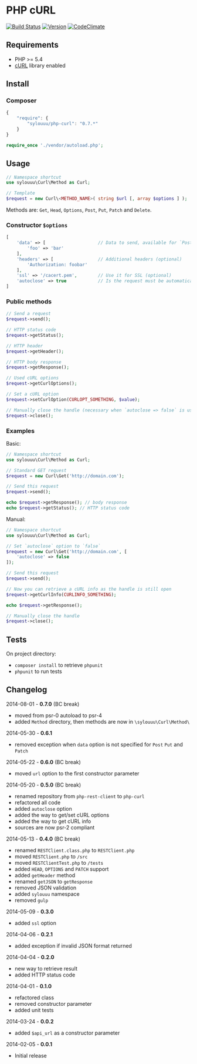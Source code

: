 # PHP cURL

[![Build Status](http://img.shields.io/travis/sylouuu/php-curl.svg?style=flat)](https://travis-ci.org/sylouuu/php-curl)
[![Version](http://img.shields.io/packagist/v/sylouuu/php-curl.svg?style=flat)](https://packagist.org/packages/sylouuu/php-curl)
[![CodeClimate](http://img.shields.io/codeclimate/github/sylouuu/php-curl.svg?style=flat)](https://codeclimate.com/github/sylouuu/php-curl)

## Requirements

* PHP >= 5.4
* [cURL](http://php.net/manual/fr/book.curl.php/) library enabled

## Install

### Composer

```js
{
    "require": {
        "sylouuu/php-curl": "0.7.*"
    }
}
```

```php
require_once './vendor/autoload.php';
```

## Usage

```php
// Namespace shortcut
use sylouuu\Curl\Method as Curl;

// Template
$request = new Curl\<METHOD_NAME>( string $url [, array $options ] );
```

Methods are: `Get`, `Head`, `Options`, `Post`, `Put`, `Patch` and `Delete`.

### Constructor `$options`

```php
[
    'data' => [                    // Data to send, available for `Post`, `Put` and `Patch`
        'foo' => 'bar'
    ],
    'headers' => [                 // Additional headers (optional)
        'Authorization: foobar'
    ],
    'ssl' => '/cacert.pem',        // Use it for SSL (optional)
    'autoclose' => true            // Is the request must be automatically closed (optional)
]
```

### Public methods

```php
// Send a request
$request->send();

// HTTP status code
$request->getStatus();

// HTTP header
$request->getHeader();

// HTTP body response
$request->getResponse();

// Used cURL options
$request->getCurlOptions();

// Set a cURL option
$request->setCurlOption(CURLOPT_SOMETHING, $value);

// Manually close the handle (necessary when `autoclose => false` is used)
$request->close();
```

### Examples

Basic:

```php
// Namespace shortcut
use sylouuu\Curl\Method as Curl;

// Standard GET request
$request = new Curl\Get('http://domain.com');

// Send this request
$request->send();

echo $request->getResponse(); // body response
echo $request->getStatus(); // HTTP status code
```

Manual:

```php
// Namespace shortcut
use sylouuu\Curl\Method as Curl;

// Set `autoclose` option to `false`
$request = new Curl\Get('http://domain.com', [
    'autoclose' => false
]);

// Send this request
$request->send();

// Now you can retrieve a cURL info as the handle is still open
$request->getCurlInfo(CURLINFO_SOMETHING);

echo $request->getResponse();

// Manually close the handle
$request->close();
```

## Tests

On project directory:

* `composer install` to retrieve `phpunit`
* `phpunit` to run tests

## Changelog

2014-08-01 - **0.7.0** (BC break)

* moved from psr-0 autoload to psr-4
* added `Method` directory, then methods are now in `\sylouuu\Curl\Method\`

2014-05-30 - **0.6.1**

* removed exception when `data` option is not specified for `Post` `Put` and `Patch`

2014-05-22 - **0.6.0** (BC break)

* moved `url` option to the first constructor parameter

2014-05-20 - **0.5.0** (BC break)

* renamed repository from `php-rest-client` to `php-curl`
* refactored all code
* added `autoclose` option
* added the way to get/set cURL options
* added the way to get cURL info
* sources are now psr-2 compliant

2014-05-13 - **0.4.0** (BC break)

* renamed `RESTClient.class.php` to `RESTClient.php`
* moved `RESTClient.php` to `/src`
* moved `RESTClientTest.php` to `/tests`
* added `HEAD`, `OPTIONS` and `PATCH` support
* added `getHeader` method
* renamed `getJSON` to `getResponse`
* removed JSON validation
* added `sylouuu` namespace
* removed `gulp`

2014-05-09 - **0.3.0**

* added `ssl` option

2014-04-06 - **0.2.1**

* added exception if invalid JSON format returned

2014-04-04 - **0.2.0**

* new way to retrieve result
* added HTTP status code

2014-04-01 - **0.1.0**

* refactored class
* removed constructor parameter
* added unit tests

2014-03-24 - **0.0.2**

* added `$api_url` as a constructor parameter

2014-02-05 - **0.0.1**

* Initial release
